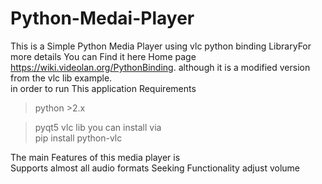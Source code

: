 # Python-Medai-Player
This is a Simple Python Media Player using vlc python binding LibraryFor more details You can Find it here Home page https://wiki.videolan.org/PythonBinding. although it is a modified version from the vlc lib example.  
in order to run This application Requirements  
>python >2.x 

>pyqt5  vlc lib 
you can install via  
pip install python-vlc  
   
 The main Features of this media player is  
    Supports almost all audio formats 
    Seeking Functionality 
    adjust volume
